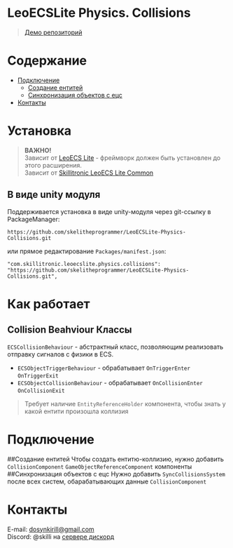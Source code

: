 # LeoECSLite Physics. Collisions
> [Демо репозиторий](https://github.com/skelitheprogrammer/ECS-Collisions-Demo)

# Содержание

* [Подключение](#Подключение)
  * [Создание ентитей](#Создание-ентитей)
  * [Синхронизация объектов с ецс](#Синхронизация-объектов-с-ецс)  
* [Контакты](#Контакты)

# Установка

> **ВАЖНО!**
> <br>Зависит от [LeoECS Lite](https://github.com/Leopotam/ecslite) - фреймворк должен быть установлен до этого расширения.
> <br> Зависит от [Skillitronic LeoECS Lite Common](https://github.com/skelitheprogrammer/Skillitronic-LeoECSLite-Common)

## В виде unity модуля

Поддерживается установка в виде unity-модуля через git-ссылку в PackageManager:

```
https://github.com/skelitheprogrammer/LeoECSLite-Physics-Collisions.git
```

или прямое редактирование `Packages/manifest.json`:

```
"com.skillitronic.leoecslite.physics.collisions": "https://github.com/skelitheprogrammer/LeoECSLite-Physics-Collisions.git",
```

# Как работает
## Collision Beahviour Классы
`ECSCollisionBehaviour` - абстрактный класс, позволяющим реализовать отправку сигналов с физики в ECS.
* `ECSObjectTriggerBehaviour` - обрабатывает `OnTriggerEnter` `OnTriggerExit` 
* `ECSObjectCollisionBehaviour` - обрабатывает `OnCollisionEnter` `OnCollisionExit`
> Требует наличие `EntityReferenceHolder` компонента, чтобы знать у какой ентити произошла коллизия

# Подключение
##Создание ентитей
Чтобы создать ентитю-коллизию, нужно добавить `CollisionComponent` `GameObjectReferenceComponent` компоненты
##Синхронизация объектов с ецс
Нужно добавить `SyncCollisionsSystem` после всех систем, обарабатывающих данные `CollisionComponent`  

# Контакты
E-mail: dosynkirill@gmail.com </br>
Discord: @skilli на [сервере дискорд](#Социальные-ресурсы)
